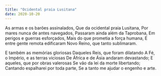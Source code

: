 ```yaml
---
title: "Ocidental praia Lusitana"
date: 2020-10-20
---
```


As armas e os barões assinalados, Que da ocidental praia Lusitana, Por mares nunca de antes navegados, Passaram ainda além da Taprobana, Em perigos e guerras esforçados, Mais do que prometia a força humana, E entre gente remota edificaram Novo Reino, que tanto sublimaram.

E também as memórias gloriosas Daqueles Reis, que foram dilatando A Fé, o Império, e as terras viciosas De África e de Ásia andaram devastando; E aqueles, que por obras valerosas Se vão da lei da morte libertando; Cantando espalharei por toda parte, Se a tanto me ajudar o engenho e arte.
